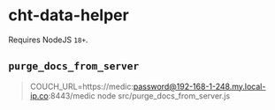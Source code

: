 # cht-data-helper

Requires NodeJS `18+`.

## `purge_docs_from_server`

> COUCH_URL=https://medic:password@192-168-1-248.my.local-ip.co:8443/medic node src/purge_docs_from_server.js 
